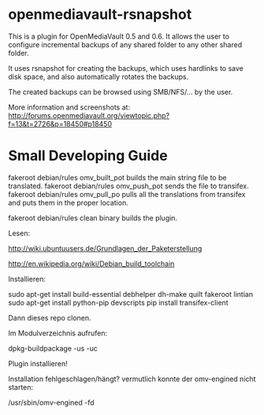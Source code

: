openmediavault-rsnapshot
========================

This is a plugin for OpenMediaVault 0.5 and 0.6.
It allows the user to configure incremental backups of any shared folder to any other shared folder.

It uses rsnapshot for creating the backups, which uses hardlinks to save disk space, and also
automatically rotates the backups.

The created backups can be browsed using SMB/NFS/... by the user.

More information and screenshots at: http://forums.openmediavault.org/viewtopic.php?f=13&t=2726&p=18450#p18450


Small Developing Guide
======

fakeroot debian/rules omv_built_pot builds the main string file to be translated.
fakeroot debian/rules omv_push_pot sends the file to transifex.
fakeroot debian/rules omv_pull_po pulls all the translations from transifex and puts them in the proper location.

fakeroot debian/rules clean binary builds the plugin.

Lesen:

http://wiki.ubuntuusers.de/Grundlagen_der_Paketerstellung

http://en.wikipedia.org/wiki/Debian_build_toolchain

Installieren:

sudo apt-get install build-essential debhelper dh-make quilt fakeroot lintian 
sudo apt-get install python-pip devscripts
pip install transifex-client

Dann dieses repo clonen.

Im Modulverzeichnis aufrufen:

dpkg-buildpackage -us -uc 

Plugin installieren!

Installation fehlgeschlagen/hängt? vermutlich konnte der omv-engined nicht starten:

/usr/sbin/omv-engined -fd
